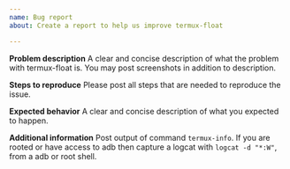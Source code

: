 ```yaml
---
name: Bug report
about: Create a report to help us improve termux-float

---
```


<!-- Important note: Refusing to provide needed information may result in issue closing. -->

**Problem description**
A clear and concise description of what the problem with termux-float is. You may post screenshots in addition to description.

**Steps to reproduce**
Please post all steps that are needed to reproduce the issue.

**Expected behavior**
A clear and concise description of what you expected to happen.

**Additional information**
Post output of command `termux-info`.
If you are rooted or have access to adb then capture a logcat with `logcat -d "*:W"`, from a adb or root shell.
